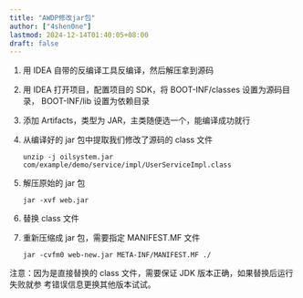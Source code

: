 ```yaml
---
title: "AWDP修改jar包"
author: ["4shen0ne"]
lastmod: 2024-12-14T01:40:05+08:00
draft: false
---
```


1.  用 IDEA 自带的反编译工具反编译，然后解压拿到源码
2.  用 IDEA 打开项目，配置项目的 SDK，将 BOOT-INF/classes 设置为源码目录，
    BOOT-INF/lib 设置为依赖目录
3.  添加 Artifacts，类型为 JAR，主类随便选一个，能编译成功就行
4.  从编译好的 jar 包中提取我们修改了源码的 class 文件

    ```text
    unzip -j oilsystem.jar com/example/demo/service/impl/UserServiceImpl.class
    ```
5.  解压原始的 jar 包

    ```text
    jar -xvf web.jar
    ```
6.  替换 class 文件
7.  重新压缩成 jar 包，需要指定 MANIFEST.MF 文件

    ```text
    jar -cvfm0 web-new.jar META-INF/MANIFEST.MF ./
    ```

注意：因为是直接替换的 class 文件，需要保证 JDK 版本正确，如果替换后运行失败就参
考错误信息更换其他版本试试。
